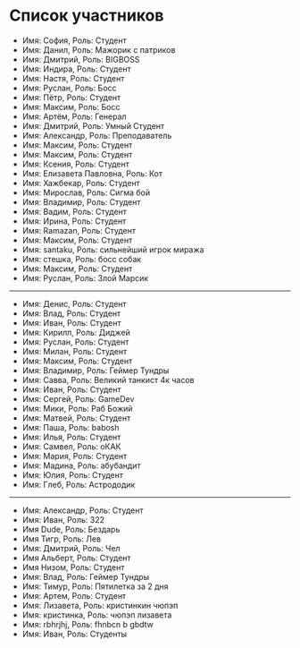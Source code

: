 # Список участников

- Имя: София, Роль: Студент
- Имя: Данил, Роль: Мажорик с патриков
- Имя: Дмитрий, Роль: BIGBOSS
- Имя: Индира, Роль: Студент
- Имя: Настя, Роль: Студент
- Имя: Руслан, Роль: Босс
- Имя: Пётр, Роль: Студент
- Имя: Максим, Роль: Босс
- Имя: Артём, Роль: Генерал
- Имя: Дмитрий, Роль: Умный Студент
- Имя: Александр, Роль: Преподаватель
- Имя: Максим, Роль: Студент
- Имя: Максим, Роль: Студент
- Имя: Ксения, Роль: Студент
- Имя: Елизавета Павловна, Роль: Кот
- Имя: Хажбекар, Роль: Студент
- Имя: Мирослав, Роль: Сигма бой
- Имя: Владимир, Роль: Студент
- Имя: Вадим, Роль: Студент
- Имя: Ирина, Роль: Студент
- Имя: Ramazan, Роль: Студент
- Имя: Максим, Роль: Студент
- Имя: santaku, Роль: сильнейший игрок миража
- Имя: стешка, Роль: босс собак
- Имя: Максим, Роль: Студент
- Имя: Руслан, Роль: Злой Марсик

---

- Имя: Денис, Роль: Студент
- Имя: Влад, Роль: Студент
- Имя: Иван, Роль: Студент
- Имя: Кирилл, Роль: Диджей
- Имя: Руслан, Роль: Студент
- Имя: Милан, Роль: Студент
- Имя: Максим, Роль: Студент
- Имя: Владимир, Роль: Геймер Тундры
- Имя: Савва, Роль: Великий танкист 4к часов
- Имя: Иван, Роль: Студент
- Имя: Сергей, Роль: GameDev
- Имя: Мики, Роль: Раб Божий
- Имя: Матвей, Роль: Студент
- Имя: Паша, Роль: babosh
- Имя: Илья, Роль: Студент
- Имя: Самвел, Роль: оКАК
- Имя: Мария, Роль: Студент
- Имя: Мадина, Роль: абубандит
- Имя: Юлия, Роль: Студент
- Имя: Глеб, Роль: Астрододик

---

- Имя: Александр, Роль: Студент
- Имя: Иван, Роль: 322
- Имя Dude, Роль: Бездарь
- Имя Тигр, Роль: Лев
- Имя: Дмитрий, Роль: Чел
- Имя Альберт, Роль: Студент
- Имя Низом, Роль: Студент
- Имя: Влад, Роль: Геймер Тундры
- Имя: Тимур, Роль: Пятилетка за 2 дня
- Имя: Артем, Роль: Студент
- Имя: Лизавета, Роль: кристинкин чюпэп
- Имя: кристинка, Роль: чюпэп лизавета
- Имя: rbhrjhj, Роль: fhnbcn b gbdtw
- Имя: Иван, Роль: Студенты